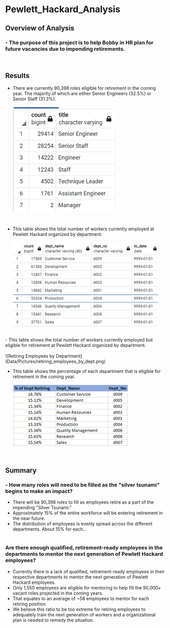 # Pewlett_Hackard_Analysis
## Overview of Analysis
### - The purpose of this project is to help Bobby in HR plan for future vacancies due to impending retirements.

<br/>

## Results
- There are currently 90,398 roles eligible for retirement in the coming year. The majority of which are either Senior Engineers (32.5%) or Senior Staff (31.3%).<br/><br/>
![Impending Retirement](Data/Pictures/retiring_titles.png)

<br/>

- This table shows the total number of workers currently employed at Pewlett Hackard organized by department. <br/><br/>
![Current Employees by Department](Data/Pictures/current_employees_by_dept.png)
<br/>
- This table shows the total number of workers currently employed but eligible for retirement at Pewlett Hackard organized by department.<br/><br/>
![Retiring Employees by Department](Data/Pictures/retiring_employees_by_dept.png)
<br/>

- This table shows the percentage of each department that is eligible for retirement in the coming year.<br/><br/>
 ![Percent of Workforce Retiring By Department](Data/Pictures/dept_retire_percent.png)

<br/>

## Summary
### - How many roles will need to be filled as the "silver tsunami" begins to make an impact?
- There will be 90,398 roles to fill as employees retire as a part of the impending "Silver Tsunami."
- Approximately 15% of the entire workforce will be entering retirement in the near future.
- The distribution of employees is evenly spread across the different departments. About 15% for each...<br/><br/>

### Are there enough qualified, retirement-ready employees in the departments to mentor the next generation of Pewlett Hackard employees?
- Currently there is a lack of qualified, retirement-ready employees in their respective departments to mentor the next generation of Pewlett Hackard employees. 
- Only 1,550 employees are eligible for mentoring to help fill the 90,000+ vacant roles projected in the coming years. 
- That equates to an average of ~58 employees to mentor for each retiring position. 
- We believe this ratio to be too extreme for retiring employees to adequately train the next generation of workers and a organizational plan is needed to remedy the situation.